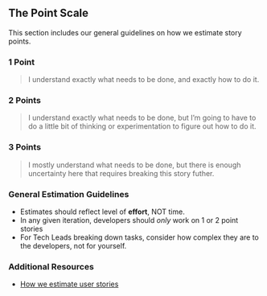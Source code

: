 ## The Point Scale

This section includes our general guidelines on how we estimate story points.

### 1 Point
> I understand exactly what needs to be done, and exactly how to do it.
 
### 2 Points
> I understand exactly what needs to be done, but I’m going to have to do a little bit of thinking or experimentation to figure out how to do it.
 
### 3 Points
> I mostly understand what needs to be done, but there is enough uncertainty here that requires breaking this story futher.

### General Estimation Guidelines
- Estimates should reflect level of **effort**, NOT time.
- In any given iteration, developers should *only* work on 1 or 2 point stories
- For Tech Leads breaking down tasks, consider how complex they are to the developers, not for yourself.

### Additional Resources
- [How we estimate user stories](https://medium.com/modern-agile/how-we-estimate-user-stories-f345fd384474)
